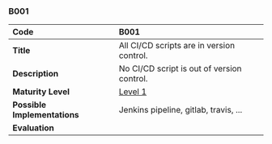 ### B001

| **Code**           | **B001** |
| :--                | :--      |
| **Title**          | All CI/CD scripts are in version control. |
| **Description**    | No CI/CD script is out of version control. |
| **Maturity Level** | [Level 1](/levels#level-1) |
| **Possible Implementations** | Jenkins pipeline, gitlab, travis, ... |
| **Evaluation**     | |
